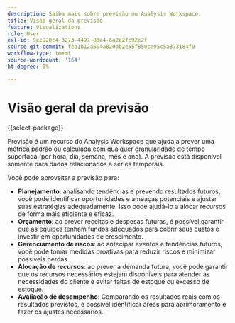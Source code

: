 ```yaml
---
description: Saiba mais sobre previsão no Analysis Workspace.
title: Visão geral da previsão
feature: Visualizations
role: User
exl-id: 9ec920c4-3273-4497-83a4-6a2e2fc92e2f
source-git-commit: fea1b12a594a820ab2e55f850ca95c5a373184f0
workflow-type: tm+mt
source-wordcount: '164'
ht-degree: 0%

---
```


# Visão geral da previsão

{{select-package}}

Previsão é um recurso do Analysis Workspace que ajuda a prever uma métrica padrão ou calculada com qualquer granularidade de tempo suportada (por hora, dia, semana, mês e ano). A previsão está disponível somente para dados relacionados a séries temporais.

Você pode aproveitar a previsão para:

* **Planejamento**: analisando tendências e prevendo resultados futuros, você pode identificar oportunidades e ameaças potenciais e ajustar suas estratégias adequadamente. Isso pode ajudá-lo a alocar recursos de forma mais eficiente e eficaz.
* **Orçamento**: ao prever receitas e despesas futuras, é possível garantir que as equipes tenham fundos adequados para cobrir seus custos e investir em oportunidades de crescimento.
* **Gerenciamento de riscos**: ao antecipar eventos e tendências futuros, você pode tomar medidas proativas para reduzir riscos e minimizar possíveis perdas.
* **Alocação de recursos**: ao prever a demanda futura, você pode garantir que os recursos necessários estejam disponíveis para atender às necessidades do cliente e evitar faltas de estoque ou excesso de estoque.
* **Avaliação de desempenho**: Comparando os resultados reais com os resultados previstos, é possível identificar áreas para aprimoramento e fazer os ajustes necessários.
